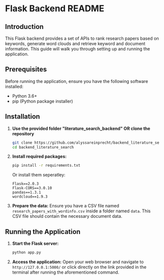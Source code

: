 # Flask Backend README

## Introduction
This Flask backend provides a set of APIs to rank research papers based on keywords, generate word clouds and retrieve keyword and document information. This guide will walk you through setting up and running the application.

## Prerequisites
Before running the application, ensure you have the following software installed:
- Python 3.6+
- pip (Python package installer)

## Installation

1. **Use the provided folder "literature_search_backend" OR clone the repository**
    ```bash
    git clone https://github.com/alyssareinprecht/backend_literature_search
    cd backend_literature_search
    ```

3. **Install required packages:**
    ```bash
    pip install -r requirements.txt
    ```
    Or install them seperatley:
    ```
    Flask==2.0.3
    Flask-CORS==3.0.10
    pandas==1.3.1
    wordcloud==1.9.3
    ```

4. **Prepare the data:**
    Ensure you have a CSV file named `research_papers_with_wordinfo.csv` inside a folder named `data`. This CSV file should contain the necessary document data.

## Running the Application

1. **Start the Flask server:**
    ```bash
    python app.py
    ```

2. **Access the application:**
    Open your web browser and navigate to `http://127.0.0.1:5000/` or click directly on the link provided in the terminal after running the aforementioned command.